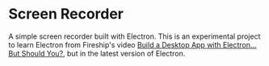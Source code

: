 # Screen Recorder
A simple screen recorder built with Electron. This is an experimental project to learn Electron from Fireship's video [Build a Desktop App with Electron... But Should You?](https://www.youtube.com/watch?v=3yqDxhR2XxE), but in the latest version of Electron.


